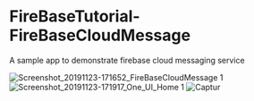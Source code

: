 # FireBaseTutorial-FireBaseCloudMessage
A sample app to demonstrate firebase cloud messaging service







![Screenshot_20191123-171652_FireBaseCloudMessage 1](https://user-images.githubusercontent.com/51410810/69478211-07bb3480-0e16-11ea-874c-d5a3d72e3c8a.jpg)
![Screenshot_20191123-171917_One_UI_Home 1](https://user-images.githubusercontent.com/51410810/69478217-1275c980-0e16-11ea-8bae-c14050f43fff.jpg)
![Captur](https://user-images.githubusercontent.com/51410810/69478291-c1b2a080-0e16-11ea-8ecf-eab1c25b8890.JPG)

